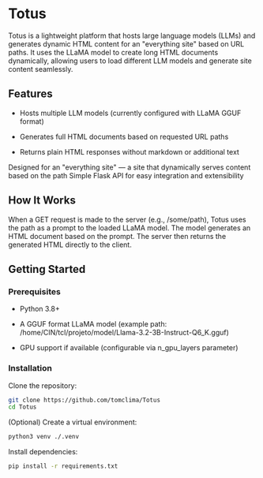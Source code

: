# Totus

Totus is a lightweight platform that hosts large language models (LLMs) and generates dynamic HTML content for an "everything site" based on URL paths. It uses the LLaMA model to create long HTML documents dynamically, allowing users to load different LLM models and generate site content seamlessly.

## Features

- Hosts multiple LLM models (currently configured with LLaMA GGUF format)

- Generates full HTML documents based on requested URL paths

- Returns plain HTML responses without markdown or additional text


Designed for an "everything site" — a site that dynamically serves content based on the path
Simple Flask API for easy integration and extensibility

## How It Works

When a GET request is made to the server (e.g., /some/path), Totus uses the path as a prompt to the loaded LLaMA model. The model generates an HTML document based on the prompt. The server then returns the generated HTML directly to the client.

## Getting Started

### Prerequisites

- Python 3.8+

- A GGUF format LLaMA model (example path: /home/CIN/tcl/projeto/model/Llama-3.2-3B-Instruct-Q6_K.gguf)

- GPU support if available (configurable via n_gpu_layers parameter)

### Installation

Clone the repository:
```sh
git clone https://github.com/tomclima/Totus
cd Totus
```


(Optional) Create a virtual environment:
```sh
python3 venv ./.venv
```

Install dependencies:
```sh
pip install -r requirements.txt
```

